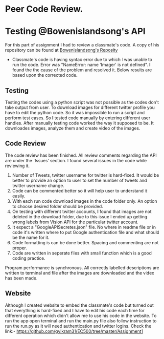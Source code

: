 # Peer Code Review.
# Testing @Bowenislandsong's API
For this part of assignment I had to review a classmate's code. A copy of his repository can be found at [Bowenislandsong's Reposity](https://github.com/Bowenislandsong/SoftwareDesigns)

 - Classmate's code is having syntax error due to which I was unable to run the code. Error was "NameError: name 'Imager' is not defined". I found the the cause of the problem and resolved it. Below results are based upon the corrected code.

## Testing
 Testing the codes using a python script was not possible as the codes don't take output from user. To download images for different twitter profile you have to edit the python code. So it was impossible to run a script and perform test cases. So I tested code manually by entering different user handles.
 After manually testing code worked the way it supposed to be. It downloades images, analyze them and create video of the images.

## Code Review
The code review has been finished. All review comments regarding the API are under the 'Issues' section. I found several issues in the code while reviewing it.
 1. Number of Tweets, twitter username for twitter is hard-fixed. It would be better to provide an option to user to set the number of tweets and twitter username change.
 2. Code can be commented better so it will help user to understand it easily.
 3. With each run code download images in the code folder only. An option to choose desired folder should be provided.
 4. On testing with different twitter accounts, I found that images are not deleted in the download folder, due to this issue I ended up getting wrong labels from Vision API for the particular twitter account.
 5. It expect a "GoogleAPISecretes.json" file. No where in readme file or in code it's written where to put Google authentication file and what should be the name for it. 
 6. Code formatting is can be done better. Spacing and commenting are not proper.
 7. Code are written in seperate files with small function which is a good coding practice. 
 
Program performance is synchronous. All correctly labelled descriptions are written to terminal and file after the images are downloaded and the video has been made. 

## Website
Although I created website to embed the classmate's code but turned out that everything is hard-fixed and I have to edit his code each time for different operation which didn't allow me to use his code in the website. To run the app open terminal and run the main.py file also follow instruction to run the run.py as it will need authentication and twitter logins. Check the link:- https://github.com/gvikram31/EC500/tree/master/Assignment1
